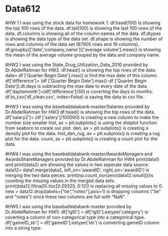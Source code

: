 # Data612
#HW 1
I was using the stock data for homework 1. 
df.head(100) is showing the top 100 rows of the data.
df.tail(100) is showing the last 100 rows of the data.
df.columns is showing all of the column names of the data.
df.dtypes is showing the data type of the data set.
df.shape is showing the number of rows and columns of the data set (67905 rows and 19 columns).
df.groupby(['date','company_name'])['average volume'].mean() is showing the mean of the average volume grouped by the data and company name.

#HW2
I was using the State_Drug_Utilization_Data_2010 provided by Dr.AbdelRahman for HW2.
df.head() is showing the top rows of the data. 
date= df ['Quarter Begin Date'].max() is find the max date of this column.
df['difference']= (df ['Quarter Begin Date'].max()-df ['Quarter Begin Date']).dt.days is subtracting the max date to every date of the data.
df['daytomonth']=(df['difference']/30) is coverting the days to months.
df.to_csv('df_clean.csv', index=False) is saving the data to csv file.

#HW3
I was using the baseballdatabank-master/Salaries provided by Dr.AbdelRahman for HW3
df.head() is showing the top rows of the data. 
df['salary2']= (df ['salary']/100000) is creating a new column to make the number size smaller
hist, ax = plt.subplots() is using the distplot function from seaborn to create our plot. 
den, ax = plt.subplots() is creating a density plot for the data. 
hist_den_rug, ax = plt.subplots() is creating a rug plot for the data.
count, ax = plt.subplots() is creating a count plot for the data.

#HW4
I was using the baseballdatabank-master/AwardsManagers and AwardsShareManagers provided by Dr.AbdelRahman for HW4
print(data1) and print(data2) are showing the values in two seperate data source.
data12= data1.merge(data2, left_on='awardID', right_on='awardID') is merging the two data pieces.
print(np.count_nonzero(data12.isnull()))is counting the missing values in the merged data sets.
print(data12.fillna(0).iloc[0:29325, 0:12]) is replacing all missing values to 0.
new = data12.drop(labels=["tie","notes"],axis=1) is dropping columns ("tie" and "notes") since these two columns are full with "NaN".

#HW5
I was using the baseballdatabank-master provided by Dr.AbdelRahman for HW5.
df['lgID'] = df['lgID'].astype('category') is coverting a column of non-categorical type into a categorical type.
df['gameID_str'] = df['gameID'].astype('str') is converting gameID column into a string type.
